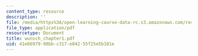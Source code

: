 ```yaml
---
content_type: resource
description: ''
file: /media/https%3A/open-learning-course-data-rc.s3.amazonaws.com/res-12-000-evolution-of-physical-oceanography-spring-2007/41e6697998bbc317e04255f25e5b101e_wunsch_chapter1.pdf
file_type: application/pdf
resourcetype: Document
title: wunsch_chapter1.pdf
uid: 41e66979-98bb-c317-e042-55f25e5b101e
---
```

